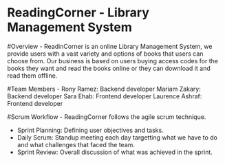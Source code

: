 # ReadingCorner - Library Management System


#Overview - 
ReadinCorner is an online Library Management System, we provide users with a vast variety and options of books that users can choose from.
Our business is based on users buying access codes for the books they want and read the books online or they can download it and read them offline.


#Team Members - 
Rony Ramez: Backend developer
Mariam Zakary: Backend developer
Sara Ehab: Frontend developer
Laurence Ashraf: Frontend developer


#Scrum Workflow - 
ReadingCorner follows the agile scrum technique. 
- Sprint Planning: Defining user objectives and tasks.
- Daily Scrum: Standup meeting each day targetting what we have to do and what challenges that faced the team.
- Sprint Review: Overall discussion of what was achieved in the sprint.
